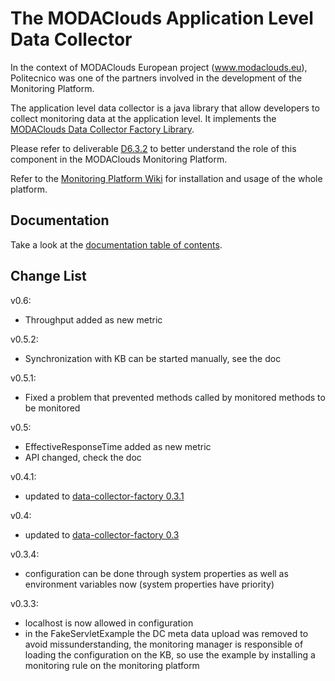 The MODAClouds Application Level Data Collector
=======================

In the context of MODAClouds European project (www.modaclouds.eu), Politecnico was
one of the partners involved in the development of the Monitoring Platform.

The application level data collector is a java library that allow developers to collect monitoring data
at the application level. It implements the [MODAClouds Data Collector Factory Library](https://github.com/deib-polimi/modaclouds-data-collector-factory).

Please refer to deliverable [D6.3.2](http://www.modaclouds.eu/publications/public-deliverables/) 
to better understand the role of this component in the MODAClouds Monitoring Platform.

Refer to the [Monitoring Platform Wiki](https://github.com/deib-polimi/modaclouds-monitoring-manager/wiki) for installation and usage of the whole platform.

## Documentation

Take a look at the [documentation table of contents](doc/TOC.md).

## Change List

v0.6:
* Throughput added as new metric

v0.5.2:
* Synchronization with KB can be started manually, see the doc

v0.5.1:
* Fixed a problem that prevented methods called by monitored methods to be monitored 

v0.5:
* EffectiveResponseTime added as new metric
* API changed, check the doc

v0.4.1:
* updated to [data-collector-factory 0.3.1](https://github.com/deib-polimi/modaclouds-data-collector-factory/releases/tag/v0.3.1)

v0.4:
* updated to [data-collector-factory 0.3](https://github.com/deib-polimi/modaclouds-data-collector-factory/releases/tag/v0.3)

v0.3.4:
* configuration can be done through system properties as well as
environment variables now (system properties have priority)

v0.3.3:

* localhost is now allowed in configuration
* in the FakeServletExample the DC meta data upload was removed to avoid missunderstanding, the monitoring
manager is responsible of loading the configuration on the KB, so use the example by installing a monitoring rule
on the monitoring platform 

